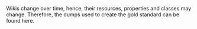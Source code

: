 Wikis change over time, hence, their resources, properties and classes may change. 
Therefore, the dumps used to create the gold standard can be found here.

